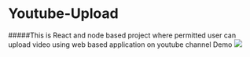 # Youtube-Upload

#####This is React and node based project where permitted user can upload video using web based application on youtube channel
Demo
![](https://youtu.be/0wQ-W6VNCO0)

